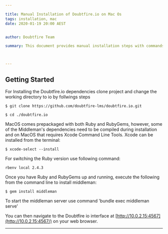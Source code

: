 ```yaml
---

title: Manual Installation of Doubtfire.io on Mac Os
tags: installation, mac
date: 2020-01-19 20:00 AEST


author: Doubtfire Team

summary: This document provides manual installation steps with commands for Doubtfire.io on Mac OS 



---
```


## Getting Started
For Installing the Doubtfire.io dependencies clone project and change the working directory to io
by follwings steps 

```
$ git clone https://github.com/doubtfire-lms/doubtfire.io.git

$ cd ./doubtfire.io
```

MacOS comes prepackaged with both Ruby and RubyGems, however, some of the Middleman's dependencies need to be compiled during installation and on MacOS that requires Xcode Command Line Tools. Xcode can be installed from the terminal:

```
$ xcode-select --install
```
For switching the Ruby version use following command:

```
rbenv local 2.4.3
```

Once you have Ruby and RubyGems up and running, execute the following from the command line to install middleman: 

```
$ gem install middleman
```
To start the middleman server use command 'bundle exec middleman serve' 

You can then navigate to the Doubtfire io interface at [http://10.0.2.15:4567](http://10.0.2.15:4567/) on your web browser.


---
